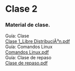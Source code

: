 # Clase 2 

### Material de clase.

Guía: Clase<br>
[Clase 1_Libre DistribuciÃ³n.pdf](https://github.com/SmoshCH/Itca2/files/14537834/Clase.1_Libre.DistribuciA.n.pdf)<br>
Guía: Comandos Linux<br>
[Comandos Linux.pdf](https://github.com/SmoshCH/Itca2/files/14537839/Comandos.Linux.pdf)<br>
Guía: Clase de repaso<br>
[Clase de repaso.pdf](https://github.com/SmoshCH/Itca2/files/14537843/Clase.de.repaso.pdf)<br>
